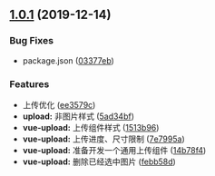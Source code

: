 ## [1.0.1](https://github.com/halobear/npm-packages/compare/v1.0.0...v1.0.1) (2019-12-14)


### Bug Fixes

* package.json ([03377eb](https://github.com/halobear/npm-packages/commit/03377eb2e59aec1bf3e0e75608478225eefd03e2))


### Features

* 上传优化 ([ee3579c](https://github.com/halobear/npm-packages/commit/ee3579c77ef876c19c43cc30a28d127cb95753a6))
* **upload:** 非图片样式 ([5ad34bf](https://github.com/halobear/npm-packages/commit/5ad34bf3d534ace483779e4b6d4d6aa72ebf727a))
* **vue-upload:** 上传组件样式 ([1513b96](https://github.com/halobear/npm-packages/commit/1513b96ebc10af72da9a35e2a3b3f4fc8b8dd7dd))
* **vue-upload:** 上传进度、尺寸限制 ([7e7995a](https://github.com/halobear/npm-packages/commit/7e7995ac7f904ee74bbff67baa2f798994d00111))
* **vue-upload:** 准备开发一个通用上传组件 ([14b78f4](https://github.com/halobear/npm-packages/commit/14b78f4eb49dc7ef6b606e8062492d748dd67502))
* **vue-upload:** 删除已经选中图片 ([febb58d](https://github.com/halobear/npm-packages/commit/febb58ddd7ffd00e5d5edc8e4180183214fd0e32))



